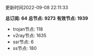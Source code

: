 更新时间2022-09-08 22:11:33

**总订阅: 64**
**总节点: 9273**
**有效节点: 1939**
- trojan节点: 118
- v2ray节点: 1635
- ssr节点: 6
- ss节点: 180
